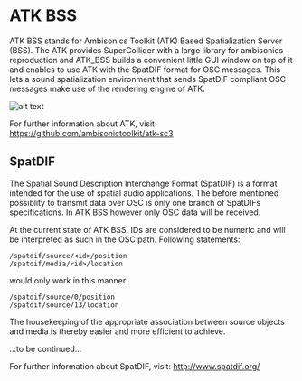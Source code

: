 # ATK BSS

ATK BSS stands for Ambisonics Toolkit (ATK) Based Spatialization Server (BSS). 
The ATK provides SuperCollider with a large library for ambisonics reproduction 
and ATK_BSS builds a convenient little GUI window on top of it and enables to 
use ATK with the SpatDIF format for OSC messages. 
This lets a sound spatialization environment that sends SpatDIF compliant OSC messages
make use of the rendering engine of ATK. 

![alt text](https://github.com/ichbinsteffen/blob/master/misc/images/window.PNG "A screenshot of the ATK_BSS window.")

For further information about ATK, visit:
https://github.com/ambisonictoolkit/atk-sc3

## SpatDIF 

The Spatial Sound Description Interchange Format (SpatDIF) is a format intended for the use of spatial audio applications. 
The before mentioned possiblity to transmit data over OSC is only one branch of
SpatDIFs specifications. In ATK BSS however only OSC data will be received.


At the current state of ATK BSS, IDs are considered to be numeric and will be interpreted as such in the OSC path.
Following statements:

    /spatdif/source/<id>/position
    /spatdif/media/<id>/location

would only work in this manner:

    /spatdif/source/0/position 
    /spatdif/source/13/location
  
The housekeeping of the appropriate association between source objects and media is thereby easier and more efficient to achieve.

...to be continued...

For further information about SpatDIF, visit: 
http://www.spatdif.org/

